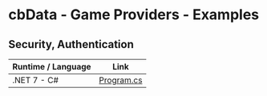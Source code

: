 # cbData - Game Providers - Examples

## Security, Authentication

|Runtime / Language|Link|
|-|-|
|.NET 7 - C#|[Program.cs](./dotnet/CbData.Examples.GameProviders/Program.cs)|
